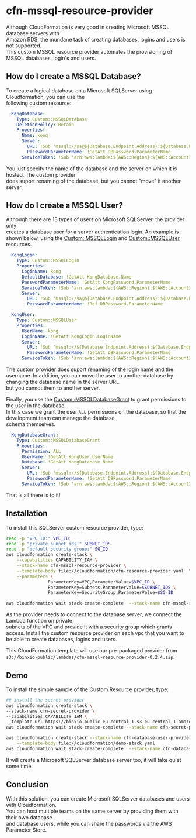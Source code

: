 # cfn-mssql-resource-provider

Although CloudFormation is very good in creating Microsoft MSSQL database servers with  
Amazon RDS, the mundane task of creating databases, logins and users is not supported.  
This custom MSSQL resource provider automates the provisioning of MSSQL databases, 
login's and users.

## How do I create a MSSQL Database?
To create a logical database on a Microsoft SQLServer using Cloudformation, you can use the  
following custom resource:
```yaml
  KongDatabase:
    Type: Custom::MSSQLDatabase
    DeletionPolicy: Retain
    Properties:
      Name: kong
      Server:
        URL: !Sub 'mssql://sa@${Database.Endpoint.Address}:${Database.Endpoint.Port}'
        PasswordParameterName: !GetAtt DBPassword.ParameterName
      ServiceToken: !Sub 'arn:aws:lambda:${AWS::Region}:${AWS::AccountId}:function:binxio-cfn-mssql-resource-provider-${VPC}'
```
You just specify the name of the database and the server on which it is hosted. The custom provider  
does suport renaming of the  database, but you cannot "move" it another server.


## How do I create a MSSQL User?
Although there are 13 types of users on Microsoft SQLServer, the provider only  
creates a database user for a server authentication login. An example is shown below, using
the [Custom::MSSQLLogin](docs/MSSQLLogin.md) and 
[Custom::MSSQLUser](docs/MSSQLUser.md) resources.

```yaml
  KongLogin:
    Type: Custom::MSSQLLogin
    Properties:
      LoginName: kong
      DefaultDatabase: !GetAtt KongDatabase.Name
      PasswordParameterName: !GetAtt KongPassword.ParameterName
      ServiceToken: !Sub 'arn:aws:lambda:${AWS::Region}:${AWS::AccountId}:function:binxio-cfn-mssql-resource-provider-${VPC}'
      Server:
        URL: !Sub 'mssql://sa@${Database.Endpoint.Address}:${Database.Endpoint.Port}'
        PasswordParameterName: !Ref DBPassword.ParameterName

  KongUser:
    Type: Custom::MSSQLUser
    Properties:
      UserName: kong
      LoginName: !GetAtt KongLogin.LoginName
      Server:
        URL: !Sub 'mssql://${Database.Endpoint.Address}:${Database.Endpoint.Port}/${KongDatabase.Name}'
        PasswordParameterName: !GetAtt DBPassword.ParameterName
      ServiceToken: !Sub 'arn:aws:lambda:${AWS::Region}:${AWS::AccountId}:function:binxio-cfn-mssql-resource-provider-${VPC}'
```

The custom provider does suport renaming of the login name and the username. In addition, you
can move the user to another database by changing the database name in the server URL.  
but you cannot them to another server. 

Finally, you use the [Custom::MSSQLDatabaseGrant](docs/MSSQLDatabaseGrant.md) to grant permissions to the user in the database.  
In this case we grant the user `ALL` permissions on the database, so that the development team can manage the database  
schema themselves.

```yaml
  KongDatabaseGrant:
    Type: Custom::MSSQLDatabaseGrant
    Properties:
      Permission: ALL
      UserName: !GetAtt KongUser.UserName
      Database: !GetAtt KongDatabase.Name
      Server:
        URL: !Sub 'mssql://${Database.Endpoint.Address}:${Database.Endpoint.Port}/${KongDatabase.Name}'
        PasswordParameterName: !GetAtt DBPassword.ParameterName
      ServiceToken: !Sub 'arn:aws:lambda:${AWS::Region}:${AWS::AccountId}:function:binxio-cfn-mssql-resource-provider-${VPC}'
```
That is all there is to it!

## Installation
To install this SQLServer custom resource provider, type:

```sh
read -p "VPC ID:" VPC_ID
read -p "private subnet ids:" SUBNET_IDS
read -p "default security group:" SG_ID
aws cloudformation create-stack \
	--capabilities CAPABILITY_IAM \
	--stack-name cfn-mssql-resource-provider \
	--template-body file://cloudformation/cfn-resource-provider.yaml  \
	--parameters \
	            ParameterKey=VPC,ParameterValue=$VPC_ID \
	            ParameterKey=Subnets,ParameterValue=$SUBNET_IDS \
                ParameterKey=SecurityGroup,ParameterValue=$SG_ID

aws cloudformation wait stack-create-complete  --stack-name cfn-mssql-resource-provider 
```
As the provider needs to  connect to the database server, we connect the Lambda function on private  
subnets of the VPC and provide it with a security group which grants access. Install the custom resource 
provider on each vpc that you want to be able to create databases, logins and users.

This CloudFormation template will use our pre-packaged provider from `s3://binxio-public/lambdas/cfn-mssql-resource-provider-0.2.4.zip`.

## Demo
To install the simple sample of the Custom Resource provider, type:

```sh
## install the secret provider
aws cloudformation create-stack \
--stack-name cfn-secret-provider \
--capabilities CAPABILITY_IAM \
--template-url https://binxio-public-eu-central-1.s3.eu-central-1.amazonaws.com/lambdas/cfn-secret-provider-2.0.1.yaml
aws cloudformation wait stack-create-complete --stack-name cfn-secret-provider

aws cloudformation create-stack --stack-name cfn-database-user-provider-demo \
	--template-body file://cloudformation/demo-stack.yaml
aws cloudformation wait stack-create-complete  --stack-name cfn-database-user-provider-demo
```
It will create a Microsoft SQLServer database server too, it will take quiet some time.

## Conclusion
With this solution, you can create Microsoft SQLServer databases and users with Cloudformation.  
You can host multiple teams on the same server by providing them with their own database  
and database users, while you can share the passwords via the AWS Parameter Store.
